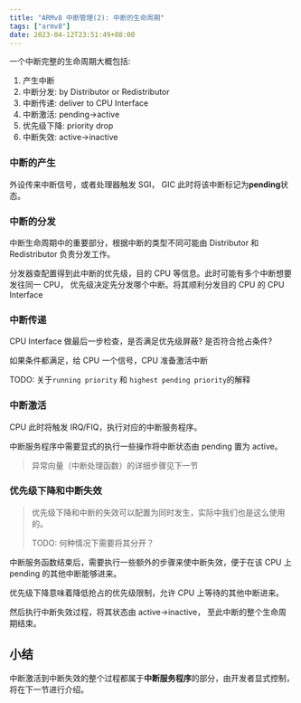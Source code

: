 ```yaml
---
title: "ARMv8 中断管理(2): 中断的生命周期"
tags: ["armv8"]
date: 2023-04-12T23:51:49+08:00
---
```


一个中断完整的生命周期大概包括:

1. 产生中断
2. 中断分发: by Distributor or Redistributor
3. 中断传递: deliver to CPU Interface
4. 中断激活: pending->active
5. 优先级下降: priority drop
6. 中断失效: active->inactive

### 中断的产生

外设传来中断信号，或者处理器触发 SGI， GIC 此时将该中断标记为**pending**状态。

### 中断的分发

中断生命周期中的重要部分，根据中断的类型不同可能由 Distributor 和 Redistributor
负责分发工作。

分发器查配置得到此中断的优先级，目的 CPU 等信息。此时可能有多个中断想要发往同一 CPU，
优先级决定先分发哪个中断。将其顺利分发目的 CPU 的 CPU Interface

### 中断传递

CPU Interface 做最后一步检查，是否满足优先级屏蔽? 是否符合抢占条件?

如果条件都满足，给 CPU 一个信号，CPU 准备激活中断

TODO: 关于`running priority` 和 `highest pending priority`的解释

### 中断激活

CPU 此时将触发 IRQ/FIQ，执行对应的中断服务程序。

中断服务程序中需要显式的执行一些操作将中断状态由 pending 置为 active。

> 异常向量（中断处理函数）的详细步骤见下一节

### 优先级下降和中断失效

> 优先级下降和中断的失效可以配置为同时发生，实际中我们也是这么使用的。
>
> TODO: 何种情况下需要将其分开？

中断服务函数结束后，需要执行一些额外的步骤来使中断失效，便于在该 CPU 上 pending
的其他中断能够进来。

优先级下降意味着降低抢占的优先级限制，允许 CPU 上等待的其他中断进来。

然后执行中断失效过程，将其状态由 active->inactive， 至此中断的整个生命周期结束。

## 小结

中断激活到中断失效的整个过程都属于**中断服务程序**的部分，由开发者显式控制，
将在下一节进行介绍。
